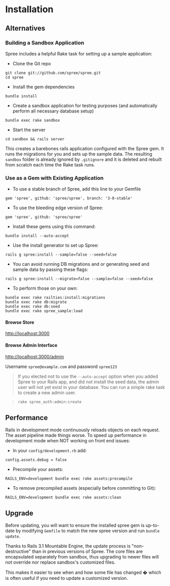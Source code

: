 # Installation
## Alternatives
### Building a Sandbox Application
Spree includes a helpful Rake task for setting up a sample application:
* Clone the Git repo
```shell
git clone git://github.com/spree/spree.git
cd spree
```
* Install the gem dependencies
```shell
bundle install
```
* Create a sandbox application for testing purposes (and automatically perform all necessary database setup)
```shell
bundle exec rake sandbox
```
* Start the server
```shell
cd sandbox && rails server
```

This creates a barebones rails application configured with the Spree gem. It runs the migrations  for you and sets up the sample data. The resulting `sandbox` folder is already ignored by `.gitignore` and it is deleted and rebuilt from scratch each time the Rake task runs.

### Use as a Gem with Existing Application
* To use a stable branch of Spree, add this line to your Gemfile
```
gem 'spree', github: 'spree/spree', branch: '3-0-stable'
```
* To use the bleeding edge version of Spree:
```
gem 'spree', github: 'spree/spree'
```
* Install these gems using this command:
```shell
bundle install --auto-accept
```
* Use the install generator to set up Spree:
```shell
rails g spree:install --sample=false --seed=false
```
* You can avoid running DB migrations and or generating seed and sample data by passing these flags:
```shell
rails g spree:install --migrate=false --sample=false --seed=false
```
* To perform those on your own:
```shell
bundle exec rake railties:install:migrations
bundle exec rake db:migrate
bundle exec rake db:seed
bundle exec rake spree_sample:load
```

#### Browse Store
[http://localhost:3000](http://localhost:3000)

#### Browse Admin Interface
[http://localhost:3000/admin](http://localhost:3000/admin)

Username `spree@example.com` and password `spree123`

> If you elected not to use the `--auto-accept` option when you added Spree to your Rails app, and  did not install the seed data, the admin user will not yet exist in your database. You can run   a simple rake task to create a new admin user.

> ```bash
> rake spree_auth:admin:create
> ```

## Performance
Rails in development mode continuously reloads objects on each request. The asset pipeline made  things worse. To speed up performance in development mode when NOT working on front end issues:
* In your `config/development.rb` add:
```
config.assets.debug = false
```
* Precompile your assets:
```
RAILS_ENV=development bundle exec rake assets:precompile
```
* To remove precompiled assets (especially before committing to Git):
```
RAILS_ENV=development bundle exec rake assets:clean
```

## Upgrade
Before updating, you will want to ensure the installed spree gem is up-to-date by modifying `Gemfile` to match the new spree version and run `bundle update`.

Thanks to Rails 3.1 Mountable Engine, the update process is "non-destructive" than in previous versions of Spree. The core files are encapsulated separately from sandbox, thus upgrading to newer files will not override nor replace sandbox's customized files.

This makes it easier to see when and how some file has changed � which is often useful if you need to update a customized version.
